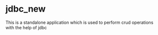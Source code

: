 # jdbc_new
This is a standalone application which is used to perform crud operations with the help of jdbc
